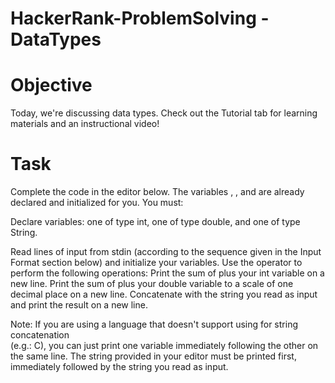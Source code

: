 # HackerRank-ProblemSolving - DataTypes
# Objective
Today, we're discussing data types. Check out the Tutorial tab for learning materials and an instructional video!

# Task
Complete the code in the editor below. The variables , , and  are already declared and initialized for you. You must:

Declare  variables: 
	one of type int, 
	one of type double, 
	and one of type String.

Read  lines of input from stdin (according to the sequence given in the Input Format section below) and initialize your  variables.
Use the  operator to perform the following operations:
Print the sum of  plus your int variable on a new line.
Print the sum of  plus your double variable to a scale of one decimal place on a new line.
Concatenate  with the string you read as input and print the result on a new line.

Note: If you are using a language that doesn't support using  for string concatenation\
(e.g.: C), you can just print one variable immediately following the other on the same line.
The string provided in your editor must be printed first, immediately followed by the string you read as input.